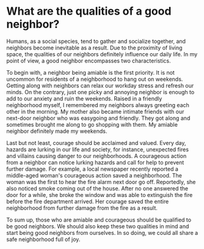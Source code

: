 # What are the qualities of a good neighbor?

Humans, as a social species, tend to gather and socialize together, and neighbors become inevitable as a result. Due to the proximity of living space, the qualities of our neighbors definitely influence our daily life. In my point of view, a good neighbor encompasses two characteristics.

To begin with, a neighbor being amiable is the first priority. It is not uncommon for residents of a neighborhood to hang out on weekends. Getting along with neighbors can relax our workday stress and refresh our minds. On the contrary, just one picky and annoying neighbor is enough to add to our anxiety and ruin the weekends. Raised in a friendly neighborhood myself, I remembered my neighbors always greeting each other in the morning. My mother also became intimate friends with our next-door neighbor who was easygoing and friendly. They got along and sometimes brought me along to go shopping with them. My amiable neighbor definitely made my weekends.

Last but not least, courage should be acclaimed and valued. Every day, hazards are lurking in our life and society, for instance, unexpected fires and villains causing danger to our neighborhoods. A courageous action from a neighbor can notice lurking hazards and call for help to prevent further damage. For example, a local newspaper recently reported a middle-aged woman's courageous action saved a neighborhood. The woman was the first to hear the fire alarm next door go off. Reportedly, she also noticed smoke coming out of the house. After no one answered the door for a while, she broke the window and was able to extinguish the fire before the fire department arrived. Her courage saved the entire neighborhood from further damage from the fire as a result.

To sum up, those who are amiable and courageous should be qualified to be good neighbors. We should also keep these two qualities in mind and start being good neighbors from ourselves. In so doing, we could all share a safe neighborhood full of joy.
